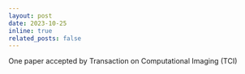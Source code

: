 ```yaml
---
layout: post
date: 2023-10-25
inline: true
related_posts: false
---
```


One paper accepted by Transaction on Computational Imaging (TCI)